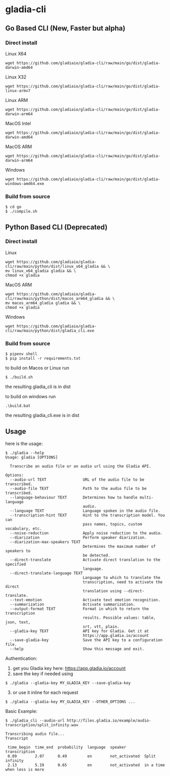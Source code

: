 # gladia-cli

## Go Based CLI (New, Faster but alpha)
### Direct install
Linux X64
```
wget https://github.com/gladiaio/gladia-cli/raw/main/go/dist/gladia-darwin-amd64
```

Linux X32
```
wget https://github.com/gladiaio/gladia-cli/raw/main/go/dist/gladia-linux-armv7
```

Linux ARM
```
wget https://github.com/gladiaio/gladia-cli/raw/main/go/dist/gladia-darwin-arm64
```

MacOS Intel
```
wget https://github.com/gladiaio/gladia-cli/raw/main/go/dist/gladia-darwin-amd64
```

MacOS ARM
```
wget https://github.com/gladiaio/gladia-cli/raw/main/go/dist/gladia-darwin-arm64
```

Windows
```
wget https://github.com/gladiaio/gladia-cli/raw/main/go/dist/gladia-windows-amd64.exe
```

### Build from source
```
$ cd go
$ ./compile.sh
```

## Python Based CLI (Deprecated)

### Direct install
Linux
```
wget https://github.com/gladiaio/gladia-cli/raw/main/python/dist/linux_x64_gladia && \
mv linux_x64_gladia gladia && \
chmod +x gladia
```

MacOS ARM
```
wget https://github.com/gladiaio/gladia-cli/raw/main/python/dist/macos_arm64_gladia && \
mv macos_arm64_gladia gladia && \
chmod +x gladia
```

Windows
```
wget https://github.com/gladiaio/gladia-cli/raw/main/python/dist/gladia_cli.exe
```

### Build from source
```
$ pipenv shell
$ pip install -r requirements.txt
```

to build on Macos or Linux run
```
$ ./build.sh 
```
the resulting gladia_cli is in dist 


to build on windows run
```
.\build.bat
```
the resulting gladia_cli.exe is in dist 


## Usage
here is the usage:

```
$ ./gladia --help
Usage: gladia [OPTIONS]

  Transcribe an audio file or an audio url using the Gladia API.

Options:
  --audio-url TEXT                URL of the audio file to be transcribed.
  --audio-file TEXT               Path to the audio file to be transcribed.
  --language-behaviour TEXT       Determines how to handle multi-language
                                  audio.
  --language TEXT                 Language spoken in the audio file.
  --transcription-hint TEXT       Hint to the transcription model. You can
                                  pass names, topics, custom vocabulary, etc.
  --noise-reduction               Apply noise reduction to the audio.
  --diarization                   Perform speaker diarization.
  --diarization-max-speakers TEXT
                                  Determines the maximum number of speakers to
                                  be detected.
  --direct-translate              Activate direct translation to the specified
                                  language.
  --direct-translate-language TEXT
                                  Language to which to translate the
                                  transcription, need to activate the direct
                                  translation using --direct-translate.
  --text-emotion                  Activate text emotion recognition.
  --summarization                 Activate summarization.
  --output-format TEXT            Format in which to return the transcription
                                  results. Possible values: table, json, text,
                                  srt, vtt, plain.
  --gladia-key TEXT               API key for Gladia. Get it at
                                  https://app.gladia.io/account
  --save-gladia-key               Save the API key to a configuration file.
  --help                          Show this message and exit.
```

Authentication:
1. get you Gladia key here: https://app.gladia.io/account
2. save the key if needed using
```
$ ./gladia --gladia-key MY_GLADIA_KEY --save-gladia-key
```
3. or use it inline for each request
```
$ ./gladia --gladia-key MY_GLADIA_KEY --OTHER_OPTIONS ...
```


Basic Example:
```
$ ./gladia_cli --audio-url http://files.gladia.io/example/audio-transcription/split_infinity.wav

Transcribing audio file...
Transcript

 time_begin  time_end  probability  language  speaker        transcription
 0.09        2.07      0.49         en        not_activated  Split infinity
 2.13        5.19      0.65         en        not_activated  in a time when less is more
```

